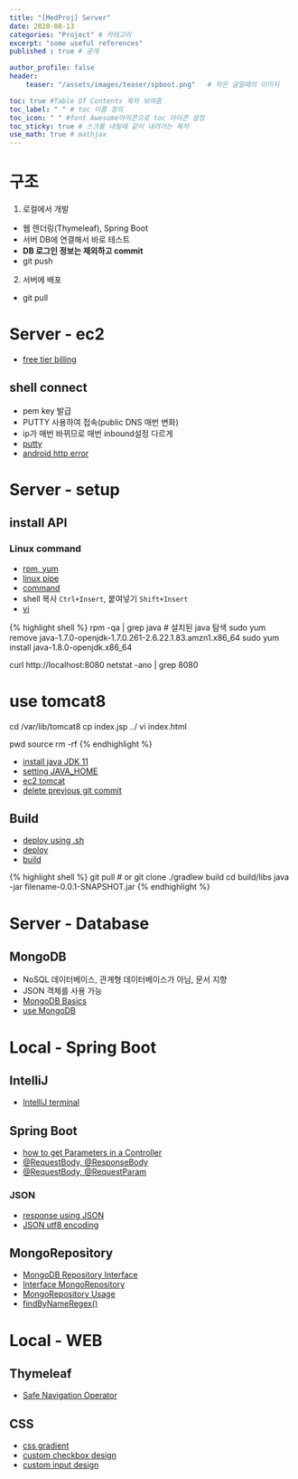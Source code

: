 ```yaml
---
title: "[MedProj] Server"
date: 2020-08-13
categories: "Project" # 카테고리
excerpt: "some useful references"
published : true # 공개

author_profile: false
header:
    teaser: "/assets/images/teaser/spboot.png"   # 작은 글일때의 이미지

toc: true #Table Of Contents 목차 보여줌
toc_label: " " # toc 이름 정의
toc_icon: " " #font Awesome아이콘으로 toc 아이콘 설정
toc_sticky: true # 스크롤 내릴때 같이 내려가는 목차
use_math: true # mathjax
---
```


# 구조

1. 로컬에서 개발
  - 웹 렌더링(Thymeleaf), Spring Boot
  - 서버 DB에 연결해서 바로 테스트
  - **DB 로그인 정보는 제외하고 commit**
  - git push
2. 서버에 배포
  - git pull

# Server - ec2

- [free tier billing](https://gun0912.tistory.com/45)


## shell connect

- pem key 발급
- PUTTY 사용하여 접속(public DNS 매번 변화)
- ip가 매번 바뀌므로 매번 inbound설정 다르게
- [putty](https://blog.dongchankim.io/65)
- [android http error](https://gun0912.tistory.com/80)


# Server - setup

## install API

### Linux command

- [rpm, yum](https://wlstnans.tistory.com/3)
- [linux pipe](https://twpower.github.io/133-difference-between-redirect-and-pipe)
- [command](https://maktooob.tistory.com/32)
- shell 복사 `Ctrl+Insert`,  붙여넣기 `Shift+Insert`
- [vi](https://jhnyang.tistory.com/54)


{% highlight shell %}
rpm -qa | grep java # 설치된 java 탐색
sudo yum remove java-1.7.0-openjdk-1.7.0.261-2.6.22.1.83.amzn1.x86_64
sudo yum install java-1.8.0-openjdk.x86_64

curl http://localhost:8080
netstat -ano | grep 8080

# use tomcat8
cd /var/lib/tomcat8
cp index.jsp ../
vi index.html

pwd
source
rm -rf
{% endhighlight %}

- [install java JDK 11](https://devfunny.tistory.com/302?category=753724)
- [setting JAVA_HOME](https://withhamit.tistory.com/34)
- [ec2 tomcat](https://hongku.tistory.com/194)
- [delete previous git commit](https://jootc.com/p/201909143109)

## Build

- [deploy using .sh](https://jojoldu.tistory.com/263)
- [deploy](https://wickies.tistory.com/102)
- [build](https://www.inflearn.com/course/%EC%8A%A4%ED%94%84%EB%A7%81-%EC%9E%85%EB%AC%B8-%EC%8A%A4%ED%94%84%EB%A7%81%EB%B6%80%ED%8A%B8/lecture/49574?speed=1.5&tab=note)

{% highlight shell %}
git pull # or git clone
./gradlew build
cd build/libs
java -jar filename-0.0.1-SNAPSHOT.jar
{% endhighlight %}

# Server - Database

## MongoDB

- NoSQL 데이터베이스, 관계형 데이터베이스가 아님, 문서 지향
- JSON 객체를 사용 가능
- [MongoDB Basics](https://poiemaweb.com/mongdb-basics)
- [use MongoDB](https://medium.com/@pakss328/mongodb-%EC%84%A4%EC%B9%98-%EB%B0%8F-%EC%82%AC%EC%9A%A9%EB%B0%A9%EB%B2%95-%EA%B8%B0%EB%B3%B8%EB%B6%80%ED%84%B0-index%EA%B9%8C%EC%A7%80-dac5363eaa4f)


# Local - Spring Boot


## IntelliJ

- [IntelliJ terminal](https://2-jissun.tistory.com/17?category=815067)

## Spring Boot

- [how to get Parameters in a Controller](https://velog.io/@younghwan24/Spring-Controller-Parameter)
- [@RequestBody, @ResponseBody](https://devbox.tistory.com/entry/Spring-RequestBody-%EC%96%B4%EB%85%B8%ED%85%8C%EC%9D%B4%EC%85%98%EA%B3%BC-ReponseBody-%EC%96%B4%EB%85%B8%ED%85%8C%EC%9D%B4%EC%85%98%EC%9D%98-%EC%82%AC%EC%9A%A9)
- [@RequestBody, @RequestParam](https://cnpnote.tistory.com/entry/SPRING-RequestBody%EC%99%80-RequestParam%EC%9D%98-%EC%B0%A8%EC%9D%B4%EC%A0%90%EC%9D%80-%EB%AC%B4%EC%97%87%EC%9E%85%EB%8B%88%EA%B9%8C)

### JSON

- [response using JSON](https://shinsunyoung.tistory.com/47)
- [JSON utf8 encoding](https://thswave.github.io/spring/2015/02/22/korean-json-response.html)

## MongoRepository

- [MongoDB Repository Interface](https://m.blog.naver.com/willygwu2003/130173163977)
- [Interface MongoRepository](https://docs.spring.io/spring-data/mongodb/docs/current/api/org/springframework/data/mongodb/repository/MongoRepository.html)
- [MongoRepository Usage](https://docs.spring.io/spring-data/mongodb/docs/1.2.0.RELEASE/reference/html/mongo.repositories.html)
- [findByNameRegex()](https://stackoverflow.com/questions/41746370/spring-data-mongo-case-insensitive-like-query)

# Local - WEB

## Thymeleaf

- [Safe Navigation Operator](https://smallgiant.tistory.com/95)

## CSS

- [css gradient](https://uigradients.com/)
- [custom checkbox design](https://www.codingfactory.net/10710)
- [custom input design](https://webdir.tistory.com/429)

